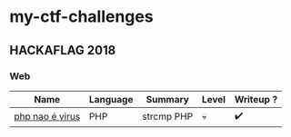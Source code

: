 # my-ctf-challenges

## HACKAFLAG 2018


### Web
Name | Language | Summary | Level | Writeup ?
--- | --- | --- | --- | --- |
[php nao é virus]() | PHP | strcmp PHP | 💀 | ✔️
